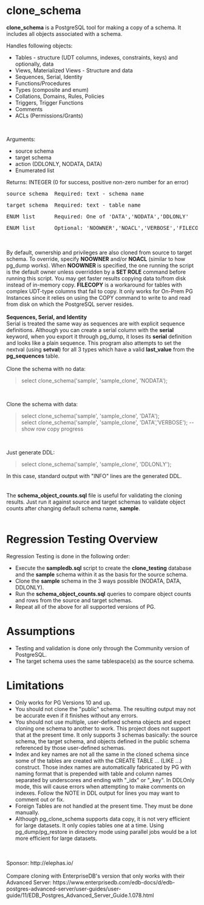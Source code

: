 # clone_schema

**clone_schema** is a PostgreSQL tool for making a copy of a schema.  It includes all objects associated with a schema.


Handles following objects:

* Tables - structure (UDT columns, indexes, constraints, keys) and optionally, data
* Views, Materialized Views - Structure and data
* Sequences, Serial, Identity
* Functions/Procedures
* Types (composite and enum)
* Collations, Domains, Rules, Policies
* Triggers, Trigger Functions
* Comments
* ACLs (Permissions/Grants)
<br/>

Arguments:
* source schema
* target schema
* action (DDLONLY, NODATA, DATA)
* Enumerated list

Returns: INTEGER (0 for success, positive non-zero number for an error)

<pre>source schema  Required: text - schema name</pre>
<pre>target schema  Required: text - table name</pre>
<pre>ENUM list      Required: One of 'DATA','NODATA','DDLONLY'</pre>
<pre>ENUM list      Optional: 'NOOWNER','NOACL','VERBOSE','FILECOPY'</pre>
<br/><br/>
By default, ownership and privileges are also cloned from source to target schema.  To override, specify **NOOWNER** and/or **NOACL** (similar to how pg_dump works). When **NOOWNER** is specified, the one running the script is the default owner unless overridden by a **SET ROLE** command before running this script. You may get faster results copying data to/from disk instead of in-memory copy. **FILECOPY** is a workaround for tables with complex UDT-type columns that fail to copy.  It only works for On-Prem PG Instances since it relies on using the COPY command to write to and read from disk on which the PostgreSQL server resides.
<br/><br/>
**Sequences, Serial, and Identity**<br/>
Serial is treated the same way as sequences are with explicit sequence definitions.  Although you can create a serial column with the **serial** keyword, when you export it through pg_dump, it loses its **serial** definition and looks like a plain sequence.  This program also attempts to set the nextval (using **setval**) for all 3 types which have a valid **last_value** from the **pg_sequences** table.
<br/><br/>
Clone the schema with no data:
<br/>
>select clone_schema('sample', 'sample_clone', 'NODATA');
<br/>

Clone the schema with data:
<br/>
>select clone_schema('sample', 'sample_clone', 'DATA');<br/>
>select clone_schema('sample', 'sample_clone', 'DATA','VERBOSE');  -- show row copy progress
<br/>

Just generate DDL:
<br/>
>select clone_schema('sample', 'sample_clone', 'DDLONLY');

In this case, standard output with "INFO" lines are the generated DDL.
<br/><br/><br/>
The **schema_object_counts.sql** file is useful for validating the cloning results.  Just run it against source and target schemas to validate object counts after changing default schema name, **sample**.
<br/><br/>

# Regression Testing Overview
Regression Testing is done in the following order:
* Execute the **sampledb.sql** script to create the **clone_testing** database and the **sample** schema within it as the basis for the source schema.
* Clone the **sample** schema in the 3 ways possible (NODATA, DATA, DDLONLY).
* Run the **schema_object_counts.sql** queries to compare object counts and rows from the source and target schemas.
* Repeat all of the above for all supported versions of PG.

# Assumptions
* Testing and validation is done only through the Community version of PostgreSQL.
* The target schema uses the same tablespace(s) as the source schema.

# Limitations
* Only works for PG Versions 10 and up.
* You should not clone the "public" schema.  The resulting output may not be accurate even if it finishes without any errors.
* You should not use multiple, user-defined schema objects and expect cloning one schema to another to work.  This project does not support that at the present time.  It only supports 3 schemas basically: the source schema, the target schema, and objects defined in the public schema referenced by those user-defined schemas.
* Index and key names are not all the same in the cloned schema since some of the tables are created with the CREATE TABLE ... (LIKE ...) construct.  Those index names are automatically fabricated by PG with naming format that is prepended with table and column names separated by underscores and ending with "_idx" or "_key".  In DDLOnly mode, this will cause errors when attempting to make comments on indexes.  Follow the NOTE in DDL output for lines you may want to comment out or fix.
* Foreign Tables are not handled at the present time.  They must be done manually.
* Although pg_clone_schema supports data copy, it is not very efficient for large datasets.  It only copies tables one at a time.  Using pg_dump/pg_restore in directory mode using parallel jobs would be a lot more efficient for large datasets.
<br/>
<br/>
Sponsor:
 http://elephas.io/
<br/>
<br/> 
Compare cloning with EnterpriseDB's version that only works with their Advanced Server:
https://www.enterprisedb.com/edb-docs/d/edb-postgres-advanced-server/user-guides/user-guide/11/EDB_Postgres_Advanced_Server_Guide.1.078.html

 
 
 
